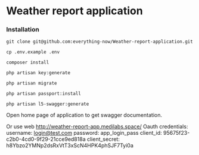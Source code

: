 # Weather report application

### Installation

```
git clone git@github.com:everything-now/Weather-report-application.git
```

```
cp .env.example .env
```

```
composer install
```

```
php artisan key:generate
```

```
php artisan migrate
```

```
php artisan passport:install
```

```
php artisan l5-swagger:generate
```

Open home page of application to get swagger documentation.

Or use web http://weather-report-app.medilabs.space/
Oauth credentials:
username: login@test.com
password: app_login_pass
client_id: 95675f23-c2b0-4cd0-9f29-21cce9ed818a
client_secret: h8Ybzo2YMNp2dsRxVtT3xScN4HPK4phSJF7Tyi0a
